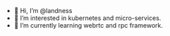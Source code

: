 - 👋 Hi, I’m @landness
- 👀 I’m interested in kubernetes and micro-services.
- 🌱 I’m currently learning webrtc and rpc framework.

<!---
landness/landness is a ✨ special ✨ repository because its `README.md` (this file) appears on your GitHub profile.
You can click the Preview link to take a look at your changes.
--->
